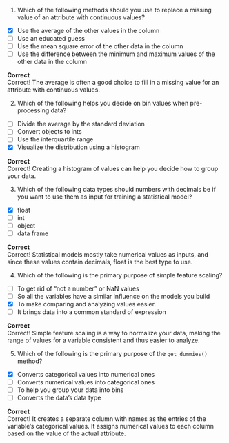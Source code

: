 
1. Which of the following methods should you use to replace a missing value of an attribute with continuous values?

- [x] Use the average of the other values in the column
- [ ] Use an educated guess
- [ ] Use the mean square error of the other data in the column
- [ ] Use the difference between the minimum and maximum values of the other data in the column

**Correct**  
Correct! The average is often a good choice to fill in a missing value for an attribute with continuous values.

2. Which of the following helps you decide on bin values when pre-processing data?

- [ ] Divide the average by the standard deviation
- [ ] Convert objects to ints
- [ ] Use the interquartile range
- [x] Visualize the distribution using a histogram

**Correct**  
Correct! Creating a histogram of values can help you decide how to group your data.

3. Which of the following data types should numbers with decimals be if you want to use them as input for training a statistical model?

- [x] float
- [ ] int
- [ ] object
- [ ] data frame

**Correct**  
Correct! Statistical models mostly take numerical values as inputs, and since these values contain decimals, float is the best type to use.

4. Which of the following is the primary purpose of simple feature scaling?

- [ ] To get rid of “not a number” or NaN values
- [ ] So all the variables have a similar influence on the models you build
- [x] To make comparing and analyzing values easier.
- [ ] It brings data into a common standard of expression

**Correct**  
Correct! Simple feature scaling is a way to normalize your data, making the range of values for a variable consistent and thus easier to analyze.

5. Which of the following is the primary purpose of the `get_dummies()` method?

- [x] Converts categorical values into numerical ones
- [ ] Converts numerical values into categorical ones
- [ ] To help you group your data into bins
- [ ] Converts the data’s data type

**Correct**  
Correct! It creates a separate column with names as the entries of the variable’s categorical values. It assigns numerical values to each column based on the value of the actual attribute.